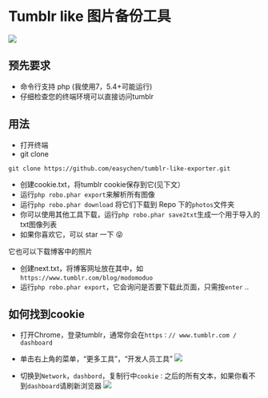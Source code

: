 # Tumblr like 图片备份工具

![](https://ws1.sinaimg.cn/large/40dfde6fly1fxulhoywxpj20un0mm0xe.jpg)

## 预先要求

 - 命令行支持 php (我使用7，5.4+可能运行)
 - 仔细检查您的终端环境可以直接访问tumblr

## 用法

 - 打开终端
 - git clone 
```
git clone https://github.com/easychen/tumblr-like-exporter.git
```
 - 创建cookie.txt，将tumblr cookie保存到它(见下文）
 - 运行`php robo.phar export`来解析所有图像
 - 运行`php robo.phar download` 将它们下载到 Repo 下的`photos`文件夹
 - 你可以使用其他工具下载，运行`php robo.phar save2txt`生成一个用于导入的txt图像列表
 - 如果你喜欢它，可以 star 一下 😝

它也可以下载博客中的照片
 - 创建next.txt，将博客网址放在其中，如`https://www.tumblr.com/blog/modomoduo`
 - 运行`php robo.phar export`，它会询问是否要下载此页面，只需按`enter` ..


## 如何找到cookie

 - 打开Chrome，登录tumblr，通常你会在`https：// www.tumblr.com / dashboard`
 - 单击右上角的菜单，“更多工具”，“开发人员工具”
![](Https://ws1.sinaimg.cn/large/40dfde6fly1fxujmqc1b1j20kw0i8tb7.jpg)

 - 切换到`Network`，`dashbord`，复制行中`cookie：`之后的所有文本，如果你看不到`dashboard`请刷新浏览器
![](https://ws1.sinaimg.cn/large/40dfde6fly1fxujh1iezkj20vi0pdae3.jpg)